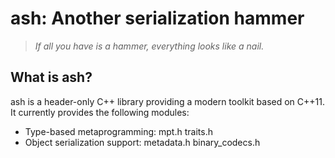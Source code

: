 # ash: Another serialization hammer
> *If all you have is a hammer, everything looks like a nail.*

## What is ash?
ash is a header-only C++ library providing a modern toolkit based on C++11.
It currently provides the following modules:

 * Type-based metaprogramming: mpt.h traits.h
 * Object serialization support: metadata.h binary_codecs.h 
